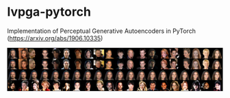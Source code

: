 # lvpga-pytorch
Implementation of Perceptual Generative Autoencoders in PyTorch (https://arxiv.org/abs/1906.10335)

![sample after 100 epochs](https://github.com/cbovar/lvpga-pytorch/blob/master/sample/001_00000.png "After 100 epochs")
